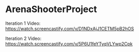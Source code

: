 # ArenaShooterProject

Iteration 1 Video: https://watch.screencastify.com/v/D1NDxAjJ1CETM5pB2hOS

Iteration 2 Video: https://watch.screencastify.com/v/5P6U1feYTyqVLYwp2Cpk